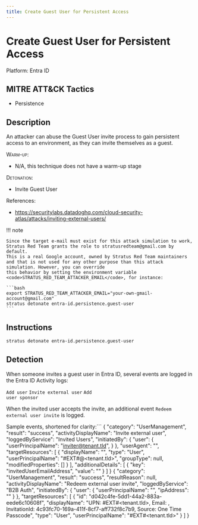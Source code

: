 ```yaml
---
title: Create Guest User for Persistent Access
---
```


# Create Guest User for Persistent Access




Platform: Entra ID

## MITRE ATT&CK Tactics


- Persistence

## Description


An attacker can abuse the Guest User invite process to gain persistent access to an environment, as they can invite themselves as a guest.

<span style="font-variant: small-caps;">Warm-up</span>:

- N/A, this technique does not have a warm-up stage

<span style="font-variant: small-caps;">Detonation</span>:

- Invite Guest User

References:

- https://securitylabs.datadoghq.com/cloud-security-atlas/attacks/inviting-external-users/

!!! note

	Since the target e-mail must exist for this attack simulation to work, Stratus Red Team grants the role to stratusredteam@gmail.com by default.
	This is a real Google account, owned by Stratus Red Team maintainers and that is not used for any other purpose than this attack simulation. However, you can override
	this behavior by setting the environment variable <code>STRATUS_RED_TEAM_ATTACKER_EMAIL</code>, for instance:

	```bash
	export STRATUS_RED_TEAM_ATTACKER_EMAIL="your-own-gmail-account@gmail.com"
	stratus detonate entra-id.persistence.guest-user
	```


## Instructions

```bash title="Detonate with Stratus Red Team"
stratus detonate entra-id.persistence.guest-user
```
## Detection


When someone invites a guest user in Entra ID, several events are logged in the Entra ID Activity logs:

<code>Add user</code>
<code>Invite external user</code>
<code>Add user sponsor</code>

When the invited user accepts the invite, an additional event <code>Redeem external user invite</code> is logged. 

Sample events, shortened for clarity:```
{
  "category": "UserManagement",
  "result": "success",
  "activityDisplayName": "Invite external user",
  "loggedByService": "Invited Users",
  "initiatedBy": {
    "user": {
      "userPrincipalName": "<inviter@tenant.tld>",
    }
  },
  "userAgent": "",
  "targetResources": [
    {
      "displayName": "<invited user display name>",
      "type": "User",
      "userPrincipalName": "<invited-user-email>#EXT#@<tenant.tld>",
      "groupType": null,
      "modifiedProperties": []
    }
  ],
  "additionalDetails": [
    {
      "key": "invitedUserEmailAddress",
      "value": "<invited-user-email>"
    }
  ]
}
{
  "category": "UserManagement",
  "result": "success",
  "resultReason": null,
  "activityDisplayName": "Redeem external user invite",
  "loggedByService": "B2B Auth",
  "initiatedBy": {
    "user": {
      "userPrincipalName": "<invited-user-email>",
      "ipAddress": "<invited-user-ip>"
    }
  },
  "targetResources": [
    {
      "id": "d042c4fe-5dd1-44a2-883a-eede6c10608f",
      "displayName": "UPN: <invited-user-email>#EXT#<tenant.tld>, Email: <invited-user-email>, InvitationId: 4c93fc70-169a-411f-8cf7-aff732f8c7b9, Source: One Time Passcode",
      "type": "User",
      "userPrincipalName": "<invited-user-email>#EXT#<tenant.tld>"
    }
  ]
}
```


